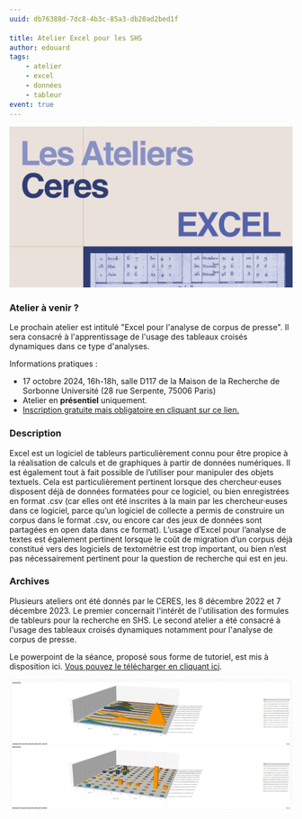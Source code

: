 ```yaml
---
uuid: db76388d-7dc8-4b3c-85a3-db20ad2bed1f

title: Atelier Excel pour les SHS
author: edouard
tags:
    - atelier 
    - excel
    - données
    - tableur
event: true
---
```


![](atelier_excel.png)

### Atelier à venir ?

Le prochain atelier est intitulé "Excel pour l'analyse de corpus de presse". Il sera consacré à l'apprentissage de l'usage des tableaux croisés dynamiques dans ce type d'analyses.

Informations pratiques :
- 17 octobre 2024, 16h-18h, salle D117 de la Maison de la Recherche de Sorbonne Université (28 rue Serpente, 75006 Paris)
- Atelier en **présentiel** uniquement.
- [Inscription gratuite mais obligatoire en cliquant sur ce lien.](https://framaforms.org/inscription-atelier-excel-pour-les-shs-17102024-1726738039)

### Description

Excel est un logiciel de tableurs particulièrement connu pour être propice à la réalisation de calculs et de graphiques à partir de données numériques. Il est également tout à fait possible de l’utiliser pour manipuler des objets textuels. Cela est particulièrement pertinent lorsque des chercheur·euses disposent déjà de données formatées pour ce logiciel, ou bien enregistrées en format .csv (car elles ont été inscrites à la main par les chercheur·euses dans ce logiciel, parce qu’un logiciel de collecte a permis de construire un corpus dans le format .csv, ou encore car des jeux de données sont partagées en open data dans ce format). L’usage d’Excel pour l’analyse de textes est également pertinent lorsque le coût de migration d’un corpus déjà constitué vers des logiciels de textométrie est trop important, ou bien n’est pas nécessairement pertinent pour la question de recherche qui est en jeu.

### Archives

Plusieurs ateliers ont été donnés par le CERES, les 8 décembre 2022 et 7 décembre 2023. Le premier concernait l'intérêt de l'utilisation des formules de tableurs pour la recherche en SHS. Le second atelier a été consacré à l'usage des tableaux croisés dynamiques notamment pour l'analyse de corpus de presse.

Le powerpoint de la séance, proposé sous forme de tutoriel, est mis à disposition ici. [Vous pouvez le télécharger en cliquant ici](https://ceres.sorbonne-universite.fr/fb468315ce51f952cae4806afe5d2514/Atelier_Ceres_Excel.pdf).

![](excel.png)
